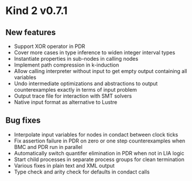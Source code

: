 # Kind 2 v0.7.1

## New features 
- Support XOR operator in PDR
- Cover more cases in type inference to widen integer interval types 
- Instantiate properties in sub-nodes in calling nodes 
- Implement path compression in k-induction
- Allow calling interpreter without input to get empty output containing all variables 
- Undo intermediate optimizations and abstractions to output counterexamples exactly in terms of input problem
- Output trace file for interaction with SMT solvers
- Native input format as alternative to Lustre

## Bug fixes 
- Interpolate input variables for nodes in condact between clock ticks 
- Fix assertion failure in PDR on zero or one step counterexamples when BMC and PDR run in parallel
- Automatically switch quantifer elimination in PDR when not in LIA logic
- Start child processes in separate process groups for clean termination
- Various fixes in plain text and XML output
- Type check and arity check for defaults in condact calls
